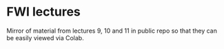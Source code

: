 # FWI lectures

Mirror of material from lectures 9, 10 and 11 in public repo so that they can be easily viewed via Colab.
